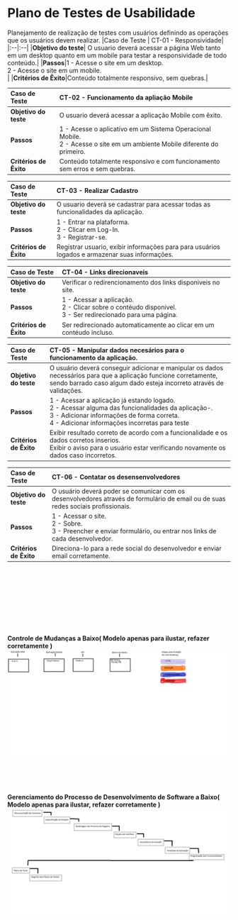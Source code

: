# Plano de Testes de Usabilidade

Planejamento de realização de testes com usuários definindo as operações que os usuários devem realizar.
|Caso de Teste | CT-01 - Responsividade|
|:--|:--|
|**Objetivo do teste**| O usuario deverá acessar a página Web tanto em um desktop quanto em um mobile para testar a responsividade de todo conteúdo.|
|**Passos**|1 - Acesse o site em um desktop.<br/>2 - Acesse o site em um mobile.<br/>|
|**Critérios de Êxito**|Conteúdo totalmente responsivo, sem quebras.|

|Caso de Teste | CT-02 - Funcionamento da apliação Mobile|
|:--|:--|
|**Objetivo do teste**| O usuario deverá acessar a aplicação Mobile com êxito.|
|**Passos**|1 - Acesse o aplicativo em um Sistema Operacional Mobile.<br/>2 - Acesse o site em um ambiente Mobile diferente do primeiro.<br/>|
|**Critérios de Êxito**|Conteúdo totalmente responsivo e com funcionamento sem erros e sem quebras.|

|Caso de Teste | CT-03 - Realizar Cadastro |
|:--|:--|
|**Objetivo do teste**| O usuario deverá se cadastrar para acessar todas as funcionalidades da aplicação.|
|**Passos**|1 - Entrar na plataforma.<br/>2 - Clicar em Log-In.<br/>3 - Registrar-se.|
|**Critérios de Êxito**|Registrar usuario, exibir informações para para usuários logados e armazenar suas informações.|

|Caso de Teste | CT-04 - Links direcionaveis|
|:--|:--|
|**Objetivo do teste**|Verificar o redirencionamento dos links disponiveis no site.|
|**Passos**|1 - Acessar a aplicação.<br/>2 - Clicar sobre o contéudo disponivel.</br> 3 - Ser redirecionado para uma página.
|**Critérios de Êxito**|Ser redirecionado automaticamente ao clicar em um contéudo incluso.|

|Caso de Teste | CT-05 - Manipular dados necesários para o funcionamento da aplicação.|
|:--|:--|
|**Objetivo do teste**|O usuário deverá conseguir adicionar e manipular os dados necessários para que a aplicação funcione corretamente, sendo barrado caso algum dado esteja incorreto através de validações.|
|**Passos**|1 - Acessar a aplicação já estando logado.<br/>2 - Acessar alguma das funcionalidades da aplicação-.<br/>3 - Adicionar informações de forma correta. <br> 4 - Adicionar informações incorretas para teste|
|**Critérios de Êxito**|Exibir resultado correto de acordo com a funcionalidade e os dados corretos inserios. <br> Exibir o aviso para o usuário estar verificando novamente os dados caso incorretos.|

|Caso de Teste | CT-06 - Contatar os desensenvolvedores|
|:--|:--|
|**Objetivo do teste**|O usuário deverá poder se comunicar com os desenvolvedores através de formulário de email ou de suas redes sociais profissionais.|
|**Passos**|1 - Acessar o site.<br/>2 - Sobre.<br/>3 - Preencher e enviar formulário, ou entrar nos links de cada desenvolvedor. 
|**Critérios de Êxito**|Direciona-lo para a rede social do desenvolvedor e enviar email corretamente.|


<br><br><br><br><br><br><br><br>

**Controle de Mudanças a Baixo( Modelo apenas para ilustar, refazer corretamente )**
![Funcionamento Interdace do Usuário](./img/RTS/ControleDeMudancas.png)

<br><br><br>

**Gerenciamento do Processo de Desenvolvimento de Software a Baixo( Modelo apenas para ilustar, refazer corretamente )**
![Funcionamento Interdace do Usuário](./img/RTS/gerenciamentoDoProcessoDeDesenvolvimentoDeSoftware.png)
